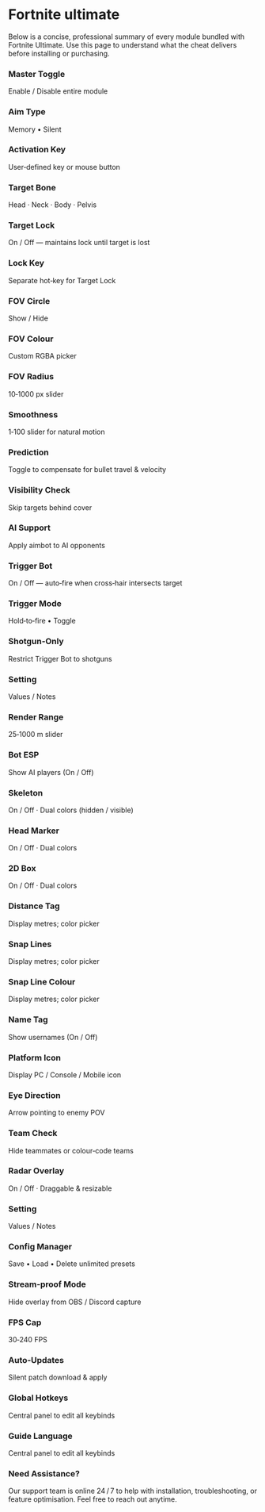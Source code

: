 # Fortnite ultimate

Below is a concise, professional summary of every module bundled with Fortnite Ultimate. Use this page to understand what the cheat delivers before installing or purchasing.

### Master Toggle
Enable / Disable entire module

### Aim Type
Memory • Silent

### Activation Key
User‑defined key or mouse button

### Target Bone
Head · Neck · Body · Pelvis

### Target Lock
On / Off — maintains lock until target is lost

### Lock Key
Separate hot‑key for Target Lock

### FOV Circle
Show / Hide

### FOV Colour
Custom RGBA picker

### FOV Radius
10‑1000 px slider

### Smoothness
1‑100 slider for natural motion

### Prediction
Toggle to compensate for bullet travel & velocity

### Visibility Check
Skip targets behind cover

### AI Support
Apply aimbot to AI opponents

### Trigger Bot
On / Off — auto‑fire when cross‑hair intersects target

### Trigger Mode
Hold‑to‑fire • Toggle

### Shotgun‑Only
Restrict Trigger Bot to shotguns

### Setting
Values / Notes

### Render Range
25‑1000 m slider

### Bot ESP
Show AI players (On / Off)

### Skeleton
On / Off · Dual colors (hidden / visible)

### Head Marker
On / Off · Dual colors

### 2D Box
On / Off · Dual colors

### Distance Tag
Display metres; color picker

### Snap Lines
Display metres; color picker

### Snap Line Colour
Display metres; color picker

### Name Tag
Show usernames (On / Off)

### Platform Icon
Display PC / Console / Mobile icon

### Eye Direction
Arrow pointing to enemy POV

### Team Check
Hide teammates or colour‑code teams

### Radar Overlay
On / Off · Draggable & resizable

### Setting
Values / Notes

### Config Manager
Save • Load • Delete unlimited presets

### Stream‑proof Mode
Hide overlay from OBS / Discord capture

### FPS Cap
30‑240 FPS

### Auto‑Updates
Silent patch download & apply

### Global Hotkeys
Central panel to edit all keybinds

### Guide Language
Central panel to edit all keybinds

### Need Assistance?
Our support team is online 24 / 7 to help with installation, troubleshooting, or feature optimisation. Feel free to reach out anytime.
